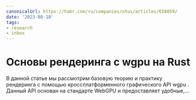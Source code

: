 ```yaml
---
canonicalUrl: https://habr.com/ru/companies/otus/articles/658859/
date: '2023-08-18'
tags:
- research
- inbox
---
```


# Основы рендеринга с wgpu на Rust

В данной статье мы рассмотрим базовую теорию и практику рендеринга с помощью кроссплатформенного графического API wgpu . Данный API основан на стандарте WebGPU и предоставляет удобные,...